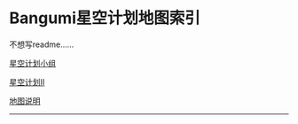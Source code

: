# Bangumi星空计划地图索引

不想写readme……

[星空计划小组](https://bgm.tv/group/travelbgm)

[星空计划II](https://bgm.tv/group/topic/340195)

[地图说明](https://bgm.tv/group/topic/340629)

------------